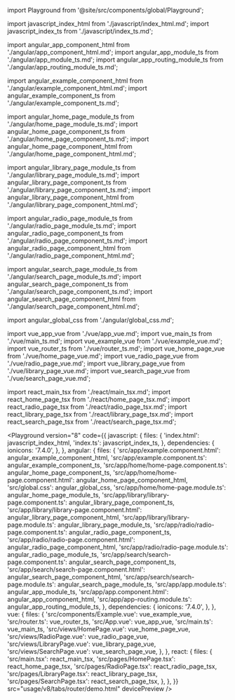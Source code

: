 import Playground from '@site/src/components/global/Playground';

import javascript_index_html from './javascript/index_html.md';
import javascript_index_ts from './javascript/index_ts.md';

import angular_app_component_html from './angular/app_component_html.md';
import angular_app_module_ts from './angular/app_module_ts.md';
import angular_app_routing_module_ts from './angular/app_routing_module_ts.md';

import angular_example_component_html from './angular/example_component_html.md';
import angular_example_component_ts from './angular/example_component_ts.md';

import angular_home_page_module_ts from './angular/home_page_module_ts.md';
import angular_home_page_component_ts from './angular/home_page_component_ts.md';
import angular_home_page_component_html from './angular/home_page_component_html.md';

import angular_library_page_module_ts from './angular/library_page_module_ts.md';
import angular_library_page_component_ts from './angular/library_page_component_ts.md';
import angular_library_page_component_html from './angular/library_page_component_html.md';

import angular_radio_page_module_ts from './angular/radio_page_module_ts.md';
import angular_radio_page_component_ts from './angular/radio_page_component_ts.md';
import angular_radio_page_component_html from './angular/radio_page_component_html.md';

import angular_search_page_module_ts from './angular/search_page_module_ts.md';
import angular_search_page_component_ts from './angular/search_page_component_ts.md';
import angular_search_page_component_html from './angular/search_page_component_html.md';

import angular_global_css from './angular/global_css.md';

import vue_app_vue from './vue/app_vue.md';
import vue_main_ts from './vue/main_ts.md';
import vue_example_vue from './vue/example_vue.md';
import vue_router_ts from './vue/router_ts.md';
import vue_home_page_vue from './vue/home_page_vue.md';
import vue_radio_page_vue from './vue/radio_page_vue.md';
import vue_library_page_vue from './vue/library_page_vue.md';
import vue_search_page_vue from './vue/search_page_vue.md';

import react_main_tsx from './react/main_tsx.md';
import react_home_page_tsx from './react/home_page_tsx.md';
import react_radio_page_tsx from './react/radio_page_tsx.md';
import react_library_page_tsx from './react/library_page_tsx.md';
import react_search_page_tsx from './react/search_page_tsx.md';

<Playground
  version="8"
  code={{
    javascript: {
      files: {
        'index.html': javascript_index_html,
        'index.ts': javascript_index_ts,
      },
      dependencies: {
        ionicons: '7.4.0',
      },
    },
    angular: {
      files: {
        'src/app/example.component.html': angular_example_component_html,
        'src/app/example.component.ts': angular_example_component_ts,
        'src/app/home/home-page.component.ts': angular_home_page_component_ts,
        'src/app/home/home-page.component.html': angular_home_page_component_html,
        'src/global.css': angular_global_css,
        'src/app/home/home-page.module.ts': angular_home_page_module_ts,
        'src/app/library/library-page.component.ts': angular_library_page_component_ts,
        'src/app/library/library-page.component.html': angular_library_page_component_html,
        'src/app/library/library-page.module.ts': angular_library_page_module_ts,
        'src/app/radio/radio-page.component.ts': angular_radio_page_component_ts,
        'src/app/radio/radio-page.component.html': angular_radio_page_component_html,
        'src/app/radio/radio-page.module.ts': angular_radio_page_module_ts,
        'src/app/search/search-page.component.ts': angular_search_page_component_ts,
        'src/app/search/search-page.component.html': angular_search_page_component_html,
        'src/app/search/search-page.module.ts': angular_search_page_module_ts,
        'src/app/app.module.ts': angular_app_module_ts,
        'src/app/app.component.html': angular_app_component_html,
        'src/app/app-routing.module.ts': angular_app_routing_module_ts,
      },
      dependencies: {
        ionicons: '7.4.0',
      },
    },
    vue: {
      files: {
        'src/components/Example.vue': vue_example_vue,
        'src/router.ts': vue_router_ts,
        'src/App.vue': vue_app_vue,
        'src/main.ts': vue_main_ts,
        'src/views/HomePage.vue': vue_home_page_vue,
        'src/views/RadioPage.vue': vue_radio_page_vue,
        'src/views/LibraryPage.vue': vue_library_page_vue,
        'src/views/SearchPage.vue': vue_search_page_vue,
      },
    },
    react: {
      files: {
        'src/main.tsx': react_main_tsx,
        'src/pages/HomePage.tsx': react_home_page_tsx,
        'src/pages/RadioPage.tsx': react_radio_page_tsx,
        'src/pages/LibraryPage.tsx': react_library_page_tsx,
        'src/pages/SearchPage.tsx': react_search_page_tsx,
      },
    },
  }}
  src="usage/v8/tabs/router/demo.html"
  devicePreview
/>
